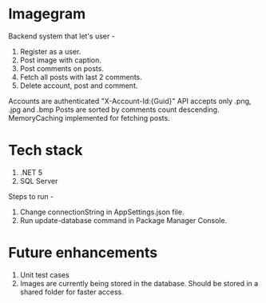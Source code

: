 # Imagegram

Backend system that let's user -
1. Register as a user.
2. Post image with caption.
3. Post comments on posts.
4. Fetch all posts with last 2 comments.
5. Delete account, post and comment.

Accounts are authenticated "X-Account-Id:{Guid}"
API accepts only .png, .jpg and .bmp
Posts are sorted by comments count descending.
MemoryCaching implemented for fetching posts.

# Tech stack
1. .NET 5
2. SQL Server

Steps to run -
1. Change connectionString in AppSettings.json file.
2. Run update-database command in Package Manager Console.

# Future enhancements
1. Unit test cases
2. Images are currently being stored in the database. Should be stored in a shared folder for faster access.
